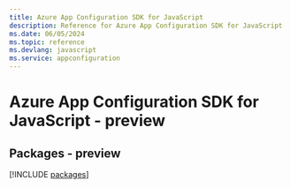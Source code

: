```yaml
---
title: Azure App Configuration SDK for JavaScript
description: Reference for Azure App Configuration SDK for JavaScript
ms.date: 06/05/2024
ms.topic: reference
ms.devlang: javascript
ms.service: appconfiguration
---
```

# Azure App Configuration SDK for JavaScript - preview
## Packages - preview
[!INCLUDE [packages](app-configuration-index.md)]